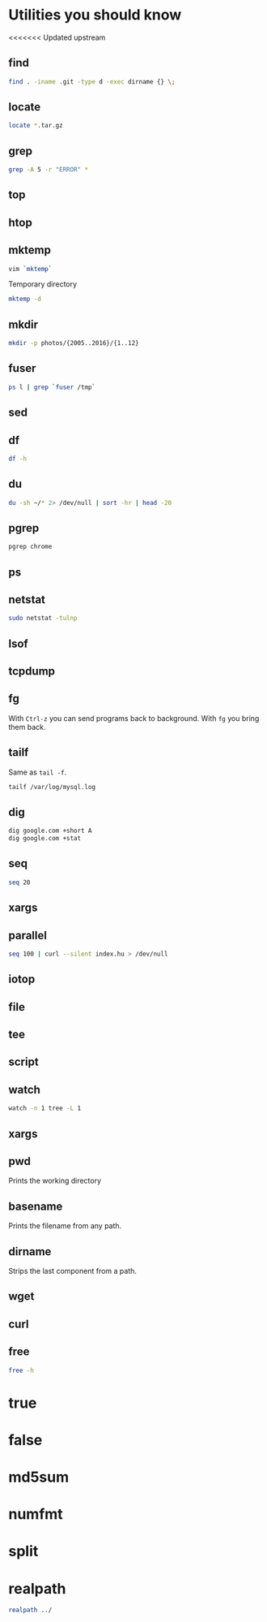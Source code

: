 # Utilities you should know
<<<<<<< Updated upstream
## find
```bash
find . -iname .git -type d -exec dirname {} \;
```
## locate
```bash
locate *.tar.gz
```
## grep
```bash
grep -A 5 -r "ERROR" *
```
## top

## htop

## mktemp
```bash
vim `mktemp`
```
Temporary directory
```bash
mktemp -d
```
## mkdir
```bash
mkdir -p photos/{2005..2016}/{1..12}
```

## fuser
```bash
ps l | grep `fuser /tmp`
```
## sed

## df
```bash
df -h
```
## du
```bash
du -sh ~/* 2> /dev/null | sort -hr | head -20
```
## pgrep
```bash
pgrep chrome
```
## ps

## netstat
```bash
sudo netstat -tulnp
```
## lsof

## tcpdump

## fg
With `Ctrl-z` you can send programs back to background. With `fg` you bring them back.

## tailf
Same as `tail -f`.
```bash
tailf /var/log/mysql.log
```

## dig
```bash
dig google.com +short A
dig google.com +stat
```

## seq
```bash
seq 20
```

## xargs

## parallel
```bash
seq 100 | curl --silent index.hu > /dev/null
```

## iotop

## file

## tee

## script

## watch
```bash
watch -n 1 tree -L 1
```

## xargs

## pwd
Prints the working directory

## basename
Prints the filename from any path.

## dirname
Strips the last component from a path.

## wget

## curl

## free
```bash
free -h
```
# true
# false
# md5sum
# numfmt
# split
# realpath
```bash
realpath ../
```
